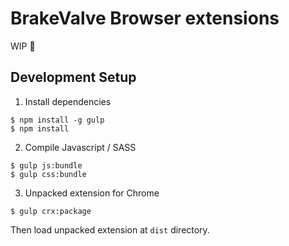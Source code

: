 # BrakeValve Browser extensions

WIP 🚧

## Development Setup

1. Install dependencies

  ```
  $ npm install -g gulp
  $ npm install
  ```

2. Compile Javascript / SASS

  ```
  $ gulp js:bundle
  $ gulp css:bundle
  ```

3. Unpacked extension for Chrome

  ```
  $ gulp crx:package
  ```

Then load unpacked extension at `dist` directory.

